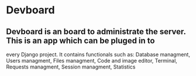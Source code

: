 # Devboard 

## Devboard is an board to administrate the server. This is an app which can be pluged in to 
every Django project. It contains functionals such as: Database managment, Users managment, 
Files managment, Code and image editor, Terminal, Requests managment, Session managment, 
Statistics
 


